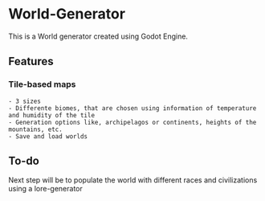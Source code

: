 # World-Generator


This is a World generator created using Godot Engine.


## Features 

### Tile-based maps
	- 3 sizes
	- Differente biomes, that are chosen using information of temperature and humidity of the tile
	- Generation options like, archipelagos or continents, heights of the mountains, etc.
	- Save and load worlds


## To-do

Next step will be to populate the world with different races and civilizations using a lore-generator